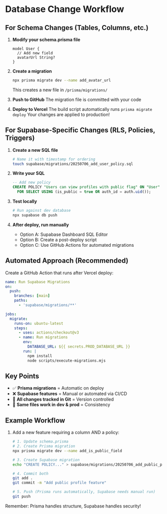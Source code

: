 # Database Change Workflow

## For Schema Changes (Tables, Columns, etc.)

1. **Modify your schema.prisma file**

   ```prisma
   model User {
     // Add new field
     avatarUrl String?
   }
   ```

2. **Create a migration**

   ```bash
   npx prisma migrate dev --name add_avatar_url
   ```

   This creates a new file in `/prisma/migrations/`

3. **Push to GitHub**
   The migration file is committed with your code

4. **Deploy to Vercel**
   The build script automatically runs `prisma migrate deploy`
   Your changes are applied to production!

## For Supabase-Specific Changes (RLS, Policies, Triggers)

1. **Create a new SQL file**

   ```bash
   # Name it with timestamp for ordering
   touch supabase/migrations/20250706_add_user_policy.sql
   ```

2. **Write your SQL**

   ```sql
   -- Add new policy
   CREATE POLICY "Users can view profiles with public flag" ON "User"
     FOR SELECT USING (is_public = true OR auth_id = auth.uid());
   ```

3. **Test locally**

   ```bash
   # Run against dev database
   npx supabase db push
   ```

4. **After deploy, run manually**
   - Option A: Supabase Dashboard SQL Editor
   - Option B: Create a post-deploy script
   - Option C: Use GitHub Actions for automated migrations

## Automated Approach (Recommended)

Create a GitHub Action that runs after Vercel deploy:

```yaml
name: Run Supabase Migrations
on:
  push:
    branches: [main]
    paths:
      - 'supabase/migrations/**'

jobs:
  migrate:
    runs-on: ubuntu-latest
    steps:
      - uses: actions/checkout@v3
      - name: Run migrations
        env:
          DATABASE_URL: ${{ secrets.PROD_DATABASE_URL }}
        run: |
          npm install
          node scripts/execute-migrations.mjs
```

## Key Points

- ✅ **Prisma migrations** = Automatic on deploy
- ❌ **Supabase features** = Manual or automated via CI/CD
- 📁 **All changes tracked in Git** = Version controlled
- 🔄 **Same files work in dev & prod** = Consistency

## Example Workflow

1. Add a new feature requiring a column AND a policy:

   ```bash
   # 1. Update schema.prisma
   # 2. Create Prisma migration
   npx prisma migrate dev --name add_is_public_field

   # 3. Create Supabase migration
   echo "CREATE POLICY..." > supabase/migrations/20250706_add_public_policy.sql

   # 4. Commit both
   git add .
   git commit -m "Add public profile feature"

   # 5. Push (Prisma runs automatically, Supabase needs manual run)
   git push
   ```

Remember: Prisma handles structure, Supabase handles security!
